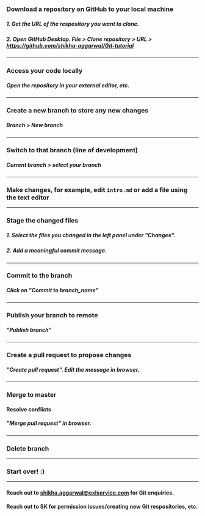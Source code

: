 

### Download a repository on GitHub to your local machine
##### 1. Get the URL of the respository you want to clone.
##### 2. Open GitHub Desktop. File > Clone repository > URL > https://github.com/shikha-aggarwal/Git-tutorial


***


### Access your code locally
##### Open the repository in your external editor, etc.


***


### Create a new branch to store any new changes
##### Branch > New branch


***


### Switch to that branch (line of development)
##### Current branch > select your branch


***


### Make changes, for example, edit `intro.md` or add a file using the text editor


***


### Stage the changed files
##### 1. Select the files you changed in the left panel under "Changes".
##### 2. Add a meaningful commit message.


***


### Commit to the branch
##### Click on "Commit to branch_name"


***


### Publish your branch to remote
##### "Publish branch"


***


### Create a pull request to propose changes
##### "Create pull request". Edit the message in browser.


***


### Merge to master
#### Resolve conflicts
##### "Merge pull request" in browser.


***


### Delete branch


***


### Start over! :)


***


#### Reach out to shikha.aggarwal@exlservice.com for Git enquiries.
#### Reach out to SK for permission issues/creating new Git respositories, etc.